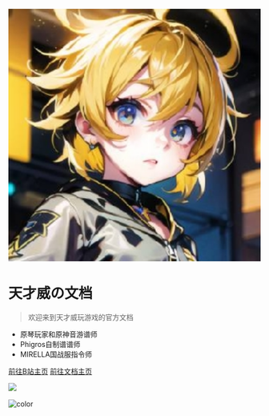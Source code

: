 <!-- _coverpage.md -->

![logo](tianstudio.svg)

# 天才威の文档

> 欢迎来到天才威玩游戏的官方文档

- 原琴玩家和原神音游谱师
- Phigros自制谱谱师
- MIRELLA国战服指令师

[前往B站主页](https://space.bilibili.com/1911150911)
[前往文档主页](#docsify)

<!-- _coverpage.md -->

<!-- 背景图片 -->

![](_media/background.png)

<!-- 背景色 -->

![color](#f0f0f0)
